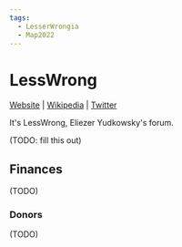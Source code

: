 ```yaml
---
tags:
  - LesserWrongia
  - Map2022
---
```

# LessWrong

[Website](https://www.lesswrong.com/) | [Wikipedia](https://en.wikipedia.org/wiki/LessWrong) |  [Twitter]()

It's LessWrong, Eliezer Yudkowsky's forum.

(TODO: fill this out)

## Finances

(TODO)

### Donors

(TODO)